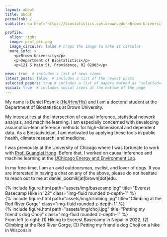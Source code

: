 ```yaml
---
layout: about
title: about
permalink: /
subtitle: <a href='https://biostatistics.sph.brown.edu'>Brown University, Department of Biostatistics</a>.

profile:
  align: right
  image: prof_pic.png 
  image_circular: false # crops the image to make it circular
  more_info: >
    <p>Brown University</p>
    <p>Department of Biostatistics</p>
    <p>121 S Main St, Providence, RI 02903</p>

news: true  # includes a list of news items
latest_posts: false  # includes a list of the newest posts
selected_papers: true # includes a list of papers marked as "selected={true}"
social: true  # includes social icons at the bottom of the page
---
```

My name is Daniel Posmik [(He/Him/His)](https://pronouns.org/what-and-why) and I am a doctoral student at the Department of Biostatistics at Brown University. 

My interest lies at the intersection of causal inference, statistical network analysis, and machine learning. I am especially concerned with developing assumption-lean inference methods for high-dimensional and dependent data. As a Biostatistician, I am motivated by applying these tools in public health, climate research, and medicine.   

I was previously at the University of Chicago where I was fortunate to work with [Prof. Guanglei Hong](https://voices.uchicago.edu/ghong/). Before that, I worked on causal inference and machine learning at the [UChicago Energy and Environment Lab](https://urbanlabs.uchicago.edu/labs/energy-environment). 

In my free-time, I am an avid outdoorsman, cyclist, and lover of dogs. If you are interested in having a chat on any of the above, please do not hesitate to reach out to me at daniel_posmik[at]brown[dot]edu.

<div class="row">
    <div class="col-sm mt-3 mt-md-0">
        {% include figure.html path="assets/img/basecamp.jpg" title="Everest Basecamp Hike in '22" class="img-fluid rounded z-depth-1" %}
    </div>
    <div class="col-sm mt-3 mt-md-0">
        {% include figure.html path="assets/img/climbing.jpg" title="Climbing at the Red River Gorge" class="img-fluid rounded z-depth-1" %}
    </div>
    <div class="col-sm mt-3 mt-md-0">
        {% include figure.html path="assets/img/choji.jpg" title="Petting my friend's dog Choji" class="img-fluid rounded z-depth-1" %}
    </div>
</div>
<div class="caption">
    From left to right: (1) Hiking to Everest Basecamp in Nepal in 2022, (2) Climbing at the Red River Gorge, (3) Petting my friend's dog Choji on a hike in Wisconsin     
</div>
